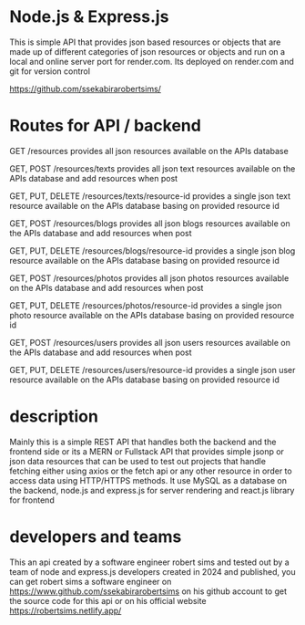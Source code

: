 # Node.js & Express.js

This is simple API that provides json based resources or objects that are made up of different categories
of json resources or objects and run on a local and online server port for render.com.
Its deployed on render.com and git for version control

<https://github.com/ssekabirarobertsims/>

# Routes for API / backend

GET    /resources
    provides all json resources available on the APIs database

GET, POST    /resources/texts
    provides all json text resources available on the APIs database and add resources when post

GET, PUT, DELETE   /resources/texts/resource-id
    provides a single json text resource available on the APIs database basing on provided resource id

GET, POST    /resources/blogs
    provides all json blogs resources available on the APIs database and add resources when post

GET, PUT, DELETE    /resources/blogs/resource-id
    provides a single json blog resource available on the APIs database basing on provided resource id

GET, POST    /resources/photos
    provides all json photos resources available on the APIs database and add resources when post

GET, PUT, DELETE    /resources/photos/resource-id
    provides a single json photo resource available on the APIs database basing on provided resource id

GET, POST    /resources/users
    provides all json users resources available on the APIs database and add resources when post

GET, PUT, DELETE    /resources/users/resource-id
    provides a single json user resource available on the APIs database basing on provided resource id

# description

Mainly this is a simple REST API that handles both the backend and the frontend side or its a MERN or Fullstack
API that provides simple jsonp or json data resources that can be used to test out projects that handle fetching
either using axios or the fetch api or any other resource in order to access data using HTTP/HTTPS methods.
It use MySQL as a database on the backend, node.js and express.js for server rendering and react.js library for frontend

# developers and teams

This an api created by a software engineer robert sims and tested out by a team of node and express.js developers
created in 2024 and published, you can get robert sims a software engineer on <https://www.github.com/ssekabirarobertsims> on his github account to get the source code for this api or on his official website <https://robertsims.netlify.app/>
